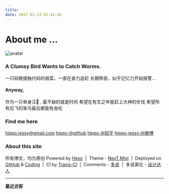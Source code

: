```yaml
---
title: 
date: 2017-01-13 01:41:16
---
```


# About me ...
  

![avatar](http://hippo-jessy.com/images/birdcatchworm.jpg)
### A Clumsy Bird Wants to Catch Worms. 
  
  
  
一只较晚接触代码的弱菜，一直在奋力追赶
长期熬夜，似乎记忆力开始报警...

#### Anyway, 
作为一只单身汪🐶 , 最不缺的就是时间
希望在有生之年能赶上大神的步伐
希望所有后飞的笨鸟最后都能有虫吃
  
  
  




### Find me here
hippo.jessy@gmail.com
[hippo @github](https://github.com/hippo-jessy)
[hippo @知乎](https://www.zhihu.com/people/hippo-jessy)
[hippo-jessy @微博](http://weibo.com/hippojessy)
  
  
  
  




### About this site 
所有博文，均为原创
Powered by [Hexo](https://hexo.io/)&nbsp; |&nbsp; Theme - [NexT.Mist](https://github.com/iissnan/hexo-theme-next)&nbsp; |&nbsp; Deployed on [GitHub](https://github.com/) & [Coding](https://coding.net)&nbsp; |&nbsp; CI by [Travis-CI](https://travis-ci.org/)&nbsp; |&nbsp; Comments - [多说](http://duoshuo.com)&nbsp; |&nbsp; 多说美化 - [设计达人](http://www.shejidaren.com/use-css3-to-create-a-beautiful-comment-ui.html)



---
**最近访客**

<div class="ds-recent-visitors"
    data-num-items="36"
    data-avatar-size="42"
    id="ds-recent-visitors">
</div>



